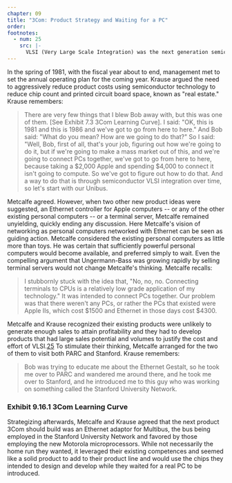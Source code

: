 ```yaml
---
chapter: 09
title: "3Com: Product Strategy and Waiting for a PC"
order:
footnotes:
  - num: 25
    src: |-
      VLSI (Very Large Scale Integration) was the next generation semiconductor technology after LSI (Large Scale Integration). 
---
```


In the spring of 1981, with the fiscal year about to end, management met to set the annual operating plan for the coming year. Krause argued the need to aggressively reduce product costs using semiconductor technology to reduce chip count and printed circuit board space, known as "real estate." Krause remembers:

>There are very few things that I blew Bob away with, but this was one of them. [See Exhibit 7.3 3Com Learning Curve]. I said: "OK, this is 1981 and this is 1986 and we've got to go from here to here." And Bob said: "What do you mean? How are we going to do that?" So I said: "Well, Bob, first of all, that's your job, figuring out how we're going to do it, but if we're going to make a mass market out of this, and we're going to connect PCs together, we've got to go from here to here, because taking a $2,000 Apple and spending $4,000 to connect it isn't going to compute. So we've got to figure out how to do that. And a way to do that is through semiconductor VLSI integration over time, so let's start with our Unibus.

Metcalfe agreed. However, when two other new product ideas were suggested, an Ethernet controller for Apple computers -- or any of the other existing personal computers -- or a terminal server, Metcalfe remained unyielding, quickly ending any discussion. Here Metcalfe's vision of networking as personal computers networked with Ethernet can be seen as guiding action. Metcalfe considered the existing personal computers as little more than toys. He was certain that sufficiently powerful personal computers would become available, and preferred simply to wait. Even the compelling argument that Ungermann-Bass was growing rapidly by selling terminal servers would not change Metcalfe's thinking. Metcalfe recalls:

>I stubbornly stuck with the idea that, "No, no, no. Connecting terminals to CPUs is a relatively low grade application of my technology." It was intended to connect PCs together.  Our problem was that there weren't any PCs, or rather the PCs that existed were Apple IIs, which cost $1500 and Ethernet in those days cost $4300.

Metcalfe and Krause recognized their existing products were unlikely to generate enough sales to attain profitability and they had to develop products that had large sales potential and volumes to justify the cost and effort of VLSI.<a name="fnloc25" href="#fn25">25</a> To stimulate their thinking, Metcalfe arranged for the two of them to visit both PARC and Stanford. Krause remembers:

>Bob was trying to educate me about the Ethernet Gestalt, so he took me over to PARC and wandered me around there, and he took me over to Stanford, and he introduced me to this guy who was working on something called the Stanford University Network.

### Exhibit 9.16.1 3Com Learning Curve

Strategizing afterwards, Metcalfe and Krause agreed that the next product 3Com should build was an Ethernet adaptor for Multibus, the bus being employed in the Stanford University Network and favored by those employing the new Motorola microprocessors. While not necessarily the home run they wanted, it leveraged their existing competences and seemed like a solid product to add to their product line and would use the chips they intended to design and develop while they waited for a real PC to be introduced.
